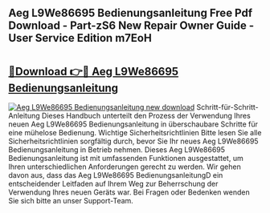 ## Aeg L9We86695 Bedienungsanleitung Free Pdf Download - Part-zS6 New Repair Owner Guide - User Service Edition m7EoH

# <h2><a href="http://df62i9.blite.top/?on=Aeg+L9We86695+Bedienungsanleitung">🔗Download 👉🔴 Aeg L9We86695 Bedienungsanleitung</a></h2>

[![Aeg L9We86695 Bedienungsanleitung new download](https://i.imgur.com/lujVjoI.png)](http://df62i9.blite.top/?on=Aeg+L9We86695+Bedienungsanleitung)
Schritt-für-Schritt-Anleitung Dieses Handbuch unterteilt den Prozess der Verwendung Ihres neuen Aeg L9We86695 Bedienungsanleitung in überschaubare Schritte für eine mühelose Bedienung. Wichtige Sicherheitsrichtlinien Bitte lesen Sie alle Sicherheitsrichtlinien sorgfältig durch, bevor Sie Ihr neues Aeg L9We86695 Bedienungsanleitung in Betrieb nehmen. Dieses Aeg L9We86695 Bedienungsanleitung ist mit umfassenden Funktionen ausgestattet, um Ihren unterschiedlichen Anforderungen gerecht zu werden. Wir gehen davon aus, dass das Aeg L9We86695 BedienungsanleitungD ein entscheidender Leitfaden auf Ihrem Weg zur Beherrschung der Verwendung Ihres neuen Geräts war. Bei Fragen oder Bedenken wenden Sie sich bitte an unser Support-Team.
